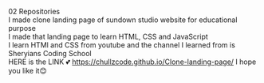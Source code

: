 02 Repositories <br>
I made clone landing page of sundown studio website for educational purpose <br>
I made that landing page to learn HTML, CSS and JavaScript <br>
I learn HTMl and CSS from youtube and the channel I learned from is Sheryians Coding School <br>
HERE is the LINK 💕 https://chullzcode.github.io/Clone-landing-page/
I hope you like it😊
